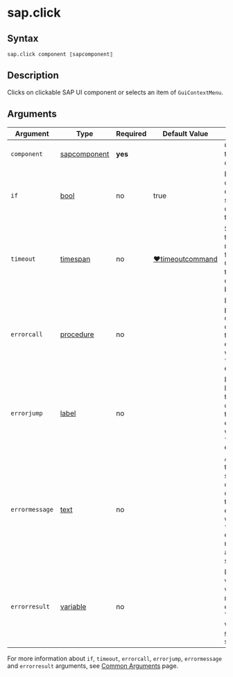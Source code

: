 ﻿# sap.click

## Syntax

```G1ANT
sap.click component ⟦sapcomponent⟧
```

## Description
Clicks on clickable SAP UI component or selects an item of `GuiContextMenu`.

## Arguments

| Argument         | Type                                                              | Required | Default Value   | Description                                                  |
| ---------------- | ----------------------------------------------------------------- | -------- | --------------- | ------------------------------------------------------------ |
| `component`    | [sapcomponent](../../../Structures/SapComponentStructure.md)      | **yes**  |                 | Component that will be clicked. |
| `if`            | [bool](/G1ANT.Addons/G1ANT.Language/Structures/BooleanStructure.md)       | no       | true           | Executes the command only if a specified condition is true. |
| `timeout`      | [timespan](/G1ANT.Addons/G1ANT.Language/Structures/TimeSpanStructure.md)   | no       | [♥timeoutcommand](/G1ANT.Addons/G1ANT.Addon.Core//Variables/TimeoutCommandVariable.md) | Specifies time in milliseconds for G1ANT.Robot to wait for the command to be executed. |
| `errorcall`    | [procedure](/G1ANT.Addons/G1ANT.Language/Structures/ProcedureStructure.md)| no       |                | Name of a procedure to call when the command throws an exception or when a given `timeout` expires. |
| `errorjump`    | [label](/G1ANT.Addons/G1ANT.Language/Structures/LabelStructure.md)        | no       |                | Name of the label to jump to when the command throws an exception or when a given `timeout` expires. |
| `errormessage` | [text](/G1ANT.Addons/G1ANT.Language/Structures/TextStructure.md)          | no       |                | A message that will be shown in case the command throws an exception or when a given `timeout` expires, and no `errorjump` argument is specified. |
| `errorresult`  | [variable](/G1ANT.Addons/G1ANT.Language/Structures/VariableStructure.md)  | no       |                | Name of a variable that will store the returned exception. The variable will be of [error](/G1ANT.Addons/G1ANT.Language/Structures/ErrorStructure.md) structure. |

For more information about `if`, `timeout`, `errorcall`, `errorjump`, `errormessage` and `errorresult` arguments, see [Common Arguments](/appendices/common-arguments.md) page.
